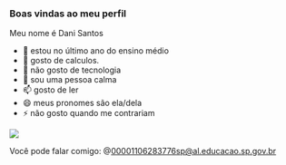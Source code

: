 ### Boas vindas ao meu perfil 
Meu nome é Dani Santos

- 👋 estou no último ano do ensino médio 
- 👀 gosto de calculos.
- 🌱 não gosto de tecnologia
- 💞️ sou uma pessoa calma
- 📫 gosto de ler
- 😄 meus pronomes são ela/dela
- ⚡ não gosto quando me contrariam

![](https://media1.tenor.com/m/0kdChdjnVf8AAAAC/jiji-cat.gif)



Você pode falar comigo:
@00001106283776sp@al.educacao.sp.gov.br

